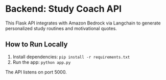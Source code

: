 # Backend: Study Coach API

This Flask API integrates with Amazon Bedrock via Langchain to generate personalized study routines and motivational quotes.

## How to Run Locally
1. Install dependencies: `pip install -r requirements.txt`
2. Run the app: `python app.py`

The API listens on port 5000.
